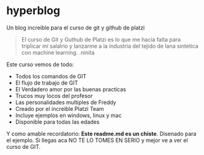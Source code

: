 # hyperblog
Un blog increible para el curso de git y github de platzi
> El curso de Git y Guthub de Platzi es lo que me hacia falta para triplicar mi salalrio y lanzarme a la industria del tejido de lana sintetica con machine learning.
>.ninita

Este curso vemos de todo:
* Todos los comandos de GIT
* El flujo de trabajo de GIT
* El Verdadero amor por las buenas practicas
* Trucos muy locos del profesor
* Las personalidades multiples de Freddy
* Creado por el increible Platzi Team
* Incluye ejemplos en windows, linux y mac
* Disponible para todas las edades

Y como amable recordatorio: **Este readme.md es un chiste**. Disenado para el ejemplo. Si llegas aca NO TE LO TOMES EN SERIO y mejor ve a ver el curso de GIT.
